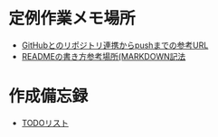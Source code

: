 # 定例作業メモ場所

- [GitHubとのリポジトリ連携からpushまでの参考URL](https://qiita.com/touyoubuntu/items/e87a47e880c0fa80cbdc)
- [READMEの書き方参考場所(MARKDOWN記法](https://gist.github.com/mignonstyle/083c9e1651d7734f84c99b8cf49d57fa)

# 作成備忘録
- [TODOリスト](https://qiita.com/TD3P/items/8f474358d1dd789557f3)


